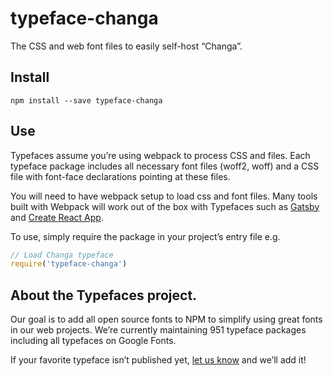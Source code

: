 
# typeface-changa

The CSS and web font files to easily self-host “Changa”.

## Install

`npm install --save typeface-changa`

## Use

Typefaces assume you’re using webpack to process CSS and files. Each typeface
package includes all necessary font files (woff2, woff) and a CSS file with
font-face declarations pointing at these files.

You will need to have webpack setup to load css and font files. Many tools built
with Webpack will work out of the box with Typefaces such as [Gatsby](https://github.com/gatsbyjs/gatsby)
and [Create React App](https://github.com/facebookincubator/create-react-app).

To use, simply require the package in your project’s entry file e.g.

```javascript
// Load Changa typeface
require('typeface-changa')
```

## About the Typefaces project.

Our goal is to add all open source fonts to NPM to simplify using great fonts in
our web projects. We’re currently maintaining 951 typeface packages
including all typefaces on Google Fonts.

If your favorite typeface isn’t published yet, [let us know](https://github.com/KyleAMathews/typefaces)
and we’ll add it!
